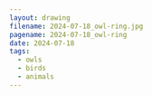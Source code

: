 ```yaml
---
layout: drawing
filename: 2024-07-18_owl-ring.jpg
pagename: 2024-07-18_owl-ring
date: 2024-07-18
tags:
  - owls
  - birds
  - animals
---
```


